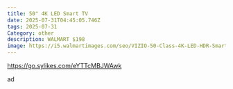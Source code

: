 ```yaml
---
title: 50" 4K LED Smart TV
date: 2025-07-31T04:45:05.746Z
tags: 2025-07-31
Category: other
description: WALMART $198
image: https://i5.walmartimages.com/seo/VIZIO-50-Class-4K-LED-HDR-Smart-TV-V4K50S-0809_41c78f39-2a7f-40fe-a585-283dc30dc3d2.d0c9b8d3e3b0c635b6bc5c0384f53e25.jpeg?odnHeight=573&odnWidth=573&odnBg=FFFFFF
---
```

<!--StartFragment-->

https://go.sylikes.com/eYTTcMBJWAwk

<!--EndFragment--> ad